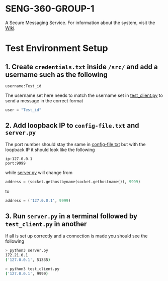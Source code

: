 # SENG-360-GROUP-1

A Secure Messaging Service. For information about the system, visit the [Wiki](https://gitlab.csc.uvic.ca/courses/2022091/SENG360_COSI/assignments/ebertc/seng-360-group-1/-/wikis/home).

# Test Environment Setup

## 1. Create ```credentials.txt``` inside  ```/src/``` and add a username such as the following

```text
username:Test_id
```

The username set here needs to match the username set in [test_client.py](https://gitlab.csc.uvic.ca/courses/2022091/SENG360_COSI/assignments/ebertc/seng-360-group-1/-/blob/main/src/test_client.py) to send a message in the correct format

```python
user = "Test_id"
 ```

## 2. Add loopback IP to ```config-file.txt``` and ```server.py```

 The port number should stay the same in [config-file.txt](https://gitlab.csc.uvic.ca/courses/2022091/SENG360_COSI/assignments/ebertc/seng-360-group-1/-/blob/main/src/config-file.txt) but with the loopback IP it should look like the following

```text
ip:127.0.0.1
port:9999
```

while [server.py](https://gitlab.csc.uvic.ca/courses/2022091/SENG360_COSI/assignments/ebertc/seng-360-group-1/-/blob/main/src/server.py) will change from

```python
address = (socket.gethostbyname(socket.gethostname()), 9999)
```

to

```python
address = ('127.0.0.1', 9999)
```

## 3. Run ```server.py``` in a terminal followed by ```test_client.py``` in another

If all is set up correctly and a connection is made you should see the following

```bash
> python3 server.py
172.21.0.1
('127.0.0.1', 51335)
```

```bash
> python3 test_client.py
('127.0.0.1', 9999)
```
